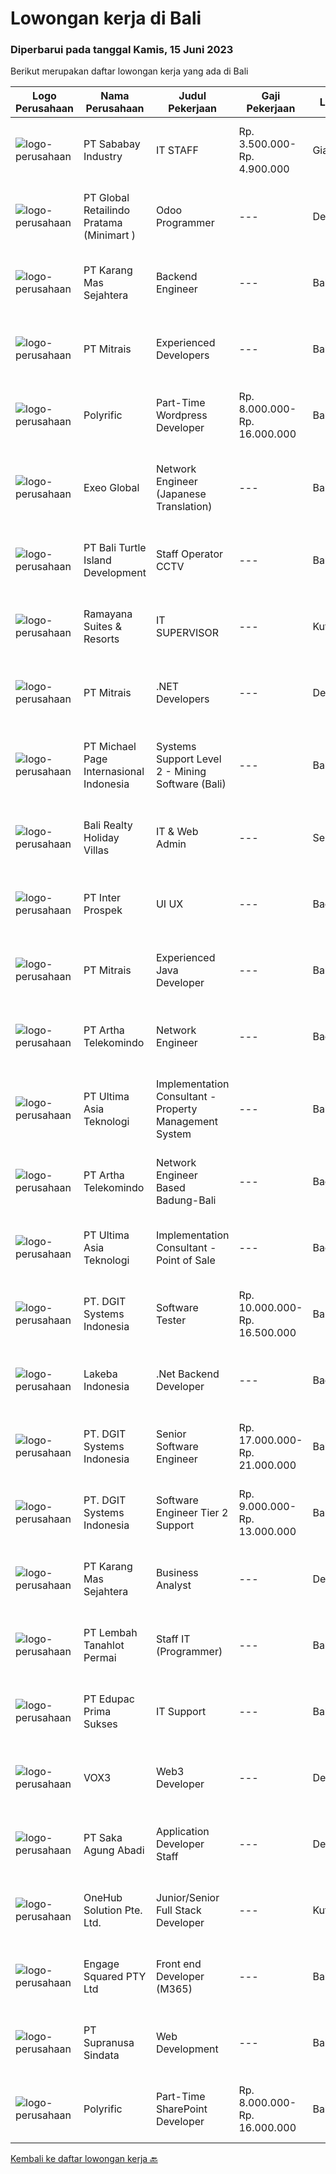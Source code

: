 
  # Lowongan kerja di Bali

  ### Diperbarui pada tanggal Kamis, 15 Juni 2023

  Berikut merupakan daftar lowongan kerja yang ada di Bali

  |Logo Perusahaan | Nama Perusahaan | Judul Pekerjaan | Gaji Pekerjaan | Lokasi | Deskripsi | Tanggal diunggah | Pranala |
  | -------------- | --------------- | --------------- | --------- | --------- | -------------- | ------- | ----------- |
  |![logo-perusahaan](https://image-service-cdn.seek.com.au/9606c2170ff4cb3c31e8d2ab84e141c54e9fcbfc/ee4dce1061f3f616224767ad58cb2fc751b8d2dc)|PT Sababay Industry|IT STAFF|Rp. 3.500.000-Rp. 4.900.000|Gianyar|Kualifikasi: Pendidikan minimal S1 Sistem Informasi/ Teknik Informatika/ Teknik Komputer Pengalaman kerja minimal 1 tahun di bidang informasi...|Senin, 12 Juni 2023|https://www.jobstreet.co.id/id/job/it-staff-4367646?token=0~b2f6a2c0-76a4-47d4-9b8b-6adc4c20ef06&sectionRank=1&jobId=jobstreet-id-job-4367646|
|![logo-perusahaan](https://image-service-cdn.seek.com.au/01a194c9904a1858098d60a6e94a7ba4a6af3eb6/ee4dce1061f3f616224767ad58cb2fc751b8d2dc)|PT Global Retailindo Pratama (Minimart )|Odoo Programmer|---|Denpasar|Pendidikan minimal sarjana srata 1 (S1) jurusan terkait Berusia maksimal 27 tahun Memiliki kemampuan modifikasi dan menguasai pos odoo Memiliki...|Rabu, 14 Juni 2023|https://www.jobstreet.co.id/id/job/odoo-programmer-4372259?token=0~b2f6a2c0-76a4-47d4-9b8b-6adc4c20ef06&sectionRank=2&jobId=jobstreet-id-job-4372259|
|![logo-perusahaan](https://image-service-cdn.seek.com.au/46eaa99b480ebc058935ab7c7ca5cf5c2f46d6da/ee4dce1061f3f616224767ad58cb2fc751b8d2dc)|PT Karang Mas Sejahtera|Backend Engineer|---|Bali|Being a core developer of our backend system such as booking-engine, app and rewards backend. Collaborating in our Automation Project. Participate in...|Rabu, 14 Juni 2023|https://www.jobstreet.co.id/id/job/backend-engineer-4352635?token=0~b2f6a2c0-76a4-47d4-9b8b-6adc4c20ef06&sectionRank=3&jobId=jobstreet-id-job-4352635|
|![logo-perusahaan](https://image-service-cdn.seek.com.au/969b0c47f133a1e0155056a5d964c63953dd6304/ee4dce1061f3f616224767ad58cb2fc751b8d2dc)|PT Mitrais|Experienced Developers|---|Bali|Build your Career with Mitrais ! We're looking for experienced Software Engineers from any background to be part of our team. What will you be doing? ...|Rabu, 14 Juni 2023|https://www.jobstreet.co.id/id/job/experienced-developers-4371868?token=0~b2f6a2c0-76a4-47d4-9b8b-6adc4c20ef06&sectionRank=4&jobId=jobstreet-id-job-4371868|
|![logo-perusahaan](https://image-service-cdn.seek.com.au/0b2021cd0b629c805b98ee700ff08f0e298ab07c/ee4dce1061f3f616224767ad58cb2fc751b8d2dc)|Polyrific|Part-Time Wordpress Developer|Rp. 8.000.000-Rp. 16.000.000|Bali|As a Part-Time WordPress Developer, you will work with the core team members in developing and maintaining WordPress solutions tailored to the...|Selasa, 13 Juni 2023|https://www.jobstreet.co.id/id/job/part-time-wordpress-developer-4370069?token=0~b2f6a2c0-76a4-47d4-9b8b-6adc4c20ef06&sectionRank=5&jobId=jobstreet-id-job-4370069|
|![logo-perusahaan](https://image-service-cdn.seek.com.au/4e3769637ec56c1429dff0507a27de776ed1ecc1/ee4dce1061f3f616224767ad58cb2fc751b8d2dc)|Exeo Global|Network Engineer (Japanese Translation)|---|Bali|EXEO Global Pte Ltd is the global headquarters facilitating the operational and strategic management of overseas subsidiaries for Tokyo Stock Exchange...|Minggu, 11 Juni 2023|https://www.jobstreet.co.id/id/job/network-engineer-japanese-translation-10872667/origin/sg?token=0~b2f6a2c0-76a4-47d4-9b8b-6adc4c20ef06&sectionRank=6&jobId=jobstreet-sg-job-10872667|
|![logo-perusahaan](https://image-service-cdn.seek.com.au/eafd24e3896f07cf388f5926f60d06ba0a966af6/ee4dce1061f3f616224767ad58cb2fc751b8d2dc)|PT Bali Turtle Island Development|Staff Operator CCTV|---|Bali|Monitoring kegiatan pengamanan melalui CCTV Melakukan penyortiran dan penyimpanan data rekan melalui CCTV Melakukan proses administrasi terkait...|Jumat, 09 Juni 2023|https://www.jobstreet.co.id/id/job/staff-operator-cctv-4365591?token=0~b2f6a2c0-76a4-47d4-9b8b-6adc4c20ef06&sectionRank=7&jobId=jobstreet-id-job-4365591|
|![logo-perusahaan](https://image-service-cdn.seek.com.au/9742fa943d00ab58fb030a2f5faccaf4435d79c8/ee4dce1061f3f616224767ad58cb2fc751b8d2dc)|Ramayana Suites & Resorts|IT SUPERVISOR|---|Kuta|mensupport unit terkait trouble hardware &amp; software, networking, cctv system, windows, ********* mampu bekerja sama dengan team memiliki...|Selasa, 13 Juni 2023|https://www.jobstreet.co.id/id/job/it-supervisor-1036137140?token=0~b2f6a2c0-76a4-47d4-9b8b-6adc4c20ef06&sectionRank=8&jobId=jobstreet-id-job-1036137140|
|![logo-perusahaan](https://image-service-cdn.seek.com.au/969b0c47f133a1e0155056a5d964c63953dd6304/ee4dce1061f3f616224767ad58cb2fc751b8d2dc)|PT Mitrais|.NET Developers|---|Denpasar|Build your Career with Mitrais! We're looking for experienced .NET Software Engineers to be part of our team. What will you be doing?  Coding...|Rabu, 14 Juni 2023|https://www.jobstreet.co.id/id/job/.net-developers-4371871?token=0~b2f6a2c0-76a4-47d4-9b8b-6adc4c20ef06&sectionRank=9&jobId=jobstreet-id-job-4371871|
|![logo-perusahaan](https://image-service-cdn.seek.com.au/6f9556b46c1b5cc7aedf100dfc0ed24c4de1fe86/ee4dce1061f3f616224767ad58cb2fc751b8d2dc)|PT Michael Page Internasional Indonesia|Systems Support Level 2 - Mining Software (Bali)|---|Bali|Helping our clients understand and get maximum results from our products. This role will also provide the opportunity to deliver product training and...|Senin, 12 Juni 2023|https://www.jobstreet.co.id/id/job/systems-support-level-2-mining-software-bali-4369324?token=0~b2f6a2c0-76a4-47d4-9b8b-6adc4c20ef06&sectionRank=10&jobId=jobstreet-id-job-4369324|
|![logo-perusahaan](https://i.ibb.co/sqvTCh9/112815900-stock-vector-no-image-available-icon-flat-vector.webp)|Bali Realty Holiday Villas|IT & Web Admin|---|Seminyak|- Minimal one years experience at the same position or Daily Worker - Fresh Graduated are welcome - Know about network system (installation network...|Selasa, 13 Juni 2023|https://www.jobstreet.co.id/id/job/it-web-admin-1036136965?token=0~b2f6a2c0-76a4-47d4-9b8b-6adc4c20ef06&sectionRank=11&jobId=jobstreet-id-job-1036136965|
|![logo-perusahaan](https://image-service-cdn.seek.com.au/286c30f9c5afa603cf74945104091b0e4dbae734/ee4dce1061f3f616224767ad58cb2fc751b8d2dc)|PT Inter Prospek|UI UX|---|Badung|Responsibilities Gather and evaluate user requirements in collaboration with product managers and engineers Illustrate design ideas using storyboards,...|Senin, 12 Juni 2023|https://www.jobstreet.co.id/id/job/ui-ux-4368340?token=0~b2f6a2c0-76a4-47d4-9b8b-6adc4c20ef06&sectionRank=12&jobId=jobstreet-id-job-4368340|
|![logo-perusahaan](https://image-service-cdn.seek.com.au/969b0c47f133a1e0155056a5d964c63953dd6304/ee4dce1061f3f616224767ad58cb2fc751b8d2dc)|PT Mitrais|Experienced Java Developer|---|Bali|Build your Career with Mitrais! We have clients who are urgently looking for Experienced Java developers for an immediate start.What will you be...|Rabu, 14 Juni 2023|https://www.jobstreet.co.id/id/job/experienced-java-developer-4371869?token=0~b2f6a2c0-76a4-47d4-9b8b-6adc4c20ef06&sectionRank=13&jobId=jobstreet-id-job-4371869|
|![logo-perusahaan](https://image-service-cdn.seek.com.au/42331ff7086e2d8b042bccb97231fbe61b8dc8c7/ee4dce1061f3f616224767ad58cb2fc751b8d2dc)|PT Artha Telekomindo|Network Engineer|---|Badung|Kualifikasi: Umur maksimal 30 tahun Pendidikan minimal D3 Komputer / Teknik Informatika / sistem Informasi Menguasai dasar Komunikasi data LAN, WAN,...|Senin, 05 Juni 2023|https://www.jobstreet.co.id/id/job/network-engineer-4359289?token=0~b2f6a2c0-76a4-47d4-9b8b-6adc4c20ef06&sectionRank=14&jobId=jobstreet-id-job-4359289|
|![logo-perusahaan](https://image-service-cdn.seek.com.au/366c4c2c2d0221bb3801090c68a2f0ad8184dffa/ee4dce1061f3f616224767ad58cb2fc751b8d2dc)|PT Ultima Asia Teknologi|Implementation Consultant - Property Management System|---|Bali|Are You Passionate About Technology, Hospitality Industry and Travelling? PT. ULTIMA ASIA TEKNOLOGI, a premier provider of Hospitality and F&amp;B...|Kamis, 08 Juni 2023|https://www.jobstreet.co.id/id/job/implementation-consultant-property-management-system-4364517?token=0~b2f6a2c0-76a4-47d4-9b8b-6adc4c20ef06&sectionRank=15&jobId=jobstreet-id-job-4364517|
|![logo-perusahaan](https://image-service-cdn.seek.com.au/2805f4a720e7c67cfab9e423acbfb2215b82cbaf/ee4dce1061f3f616224767ad58cb2fc751b8d2dc)|PT Artha Telekomindo|Network Engineer Based Badung-Bali|---|Badung|Kualifikasi: Umur maksimal 30 tahun Pendidikan minimal D3 Komputer / Teknik Informatika / sistem Informasi Menguasai dasar Komunikasi data LAN, WAN,...|Senin, 05 Juni 2023|https://www.jobstreet.co.id/id/job/network-engineer-based-badung-bali-4359842?token=0~b2f6a2c0-76a4-47d4-9b8b-6adc4c20ef06&sectionRank=16&jobId=jobstreet-id-job-4359842|
|![logo-perusahaan](https://image-service-cdn.seek.com.au/baab7545c813a2abf6f82afe4f094a21d5f4eeb1/ee4dce1061f3f616224767ad58cb2fc751b8d2dc)|PT Ultima Asia Teknologi|Implementation Consultant - Point of Sale|---|Badung|Are You Passionate About Technology, Hospitality Industry and Travelling? PT. ULTIMA ASIA TEKNOLOGI, a premier provider of Hospitality and F&amp;B...|Kamis, 08 Juni 2023|https://www.jobstreet.co.id/id/job/implementation-consultant-point-of-sale-4364593?token=0~b2f6a2c0-76a4-47d4-9b8b-6adc4c20ef06&sectionRank=17&jobId=jobstreet-id-job-4364593|
|![logo-perusahaan](https://image-service-cdn.seek.com.au/721402f73be051d09706509a4a2f9961fb2ec206/ee4dce1061f3f616224767ad58cb2fc751b8d2dc)|PT. DGIT Systems Indonesia|Software Tester|Rp. 10.000.000-Rp. 16.500.000|Bali|At CSG, you're more than your resume. We want your diverse perspective and unique background to help us enrich the work we do together. We believe...|Rabu, 07 Juni 2023|https://www.jobstreet.co.id/id/job/software-tester-4362475?token=0~b2f6a2c0-76a4-47d4-9b8b-6adc4c20ef06&sectionRank=18&jobId=jobstreet-id-job-4362475|
|![logo-perusahaan](https://i.ibb.co/sqvTCh9/112815900-stock-vector-no-image-available-icon-flat-vector.webp)|Lakeba Indonesia|.Net Backend Developer|---|Badung|ABOUT USLakeba Group is one of Australia's most innovative and exciting new technology companies, internationally recognised by The Financial Times as...|Minggu, 11 Juni 2023|https://www.jobstreet.co.id/id/job/.net-backend-developer-1036111868?token=0~b2f6a2c0-76a4-47d4-9b8b-6adc4c20ef06&sectionRank=19&jobId=jobstreet-id-job-1036111868|
|![logo-perusahaan](https://image-service-cdn.seek.com.au/86a88c2f6d7d45552583132278caf70ef23e7608/ee4dce1061f3f616224767ad58cb2fc751b8d2dc)|PT. DGIT Systems Indonesia|Senior Software Engineer|Rp. 17.000.000-Rp. 21.000.000|Bali|At CSG, you're more than your resume. We want your diverse perspective and unique background to help us enrich the work we do together. We believe...|Rabu, 07 Juni 2023|https://www.jobstreet.co.id/id/job/senior-software-engineer-4362494?token=0~b2f6a2c0-76a4-47d4-9b8b-6adc4c20ef06&sectionRank=20&jobId=jobstreet-id-job-4362494|
|![logo-perusahaan](https://image-service-cdn.seek.com.au/721402f73be051d09706509a4a2f9961fb2ec206/ee4dce1061f3f616224767ad58cb2fc751b8d2dc)|PT. DGIT Systems Indonesia|Software Engineer Tier 2 Support|Rp. 9.000.000-Rp. 13.000.000|Bali|At CSG, you're more than your resume. We want your diverse perspective and unique background to help us enrich the work we do together. We believe...|Selasa, 06 Juni 2023|https://www.jobstreet.co.id/id/job/software-engineer-tier-2-support-4360261?token=0~b2f6a2c0-76a4-47d4-9b8b-6adc4c20ef06&sectionRank=21&jobId=jobstreet-id-job-4360261|
|![logo-perusahaan](https://image-service-cdn.seek.com.au/46eaa99b480ebc058935ab7c7ca5cf5c2f46d6da/ee4dce1061f3f616224767ad58cb2fc751b8d2dc)|PT Karang Mas Sejahtera|Business Analyst|---|Denpasar|Making financial projection for financing, business expansion, and new business purposes. Conduct data interpretation and analysis report such as...|Senin, 05 Juni 2023|https://www.jobstreet.co.id/id/job/business-analyst-4359126?token=0~b2f6a2c0-76a4-47d4-9b8b-6adc4c20ef06&sectionRank=22&jobId=jobstreet-id-job-4359126|
|![logo-perusahaan](https://image-service-cdn.seek.com.au/f1ca3def49dee589b2b58a7ae9430d3487b859e2/ee4dce1061f3f616224767ad58cb2fc751b8d2dc)|PT Lembah Tanahlot Permai|Staff IT (Programmer)|---|Bali|Tugas Pokok  Jabatan                                                                      Menganalisa kebutuhan...|Senin, 05 Juni 2023|https://www.jobstreet.co.id/id/job/staff-it-programmer-1036053462?token=0~b2f6a2c0-76a4-47d4-9b8b-6adc4c20ef06&sectionRank=23&jobId=jobstreet-id-job-1036053462|
|![logo-perusahaan](https://image-service-cdn.seek.com.au/f16c269049d331cdaf740f4113230f19b9a30365/ee4dce1061f3f616224767ad58cb2fc751b8d2dc)|PT Edupac Prima Sukses|IT Support|---|Bali|Having Knowledge of IT Hardware, Network/LAN, Internet server, Windows , Office, Including installation and troubleshoting Good Communication skill in...|Rabu, 31 Mei 2023|https://www.jobstreet.co.id/id/job/it-support-4355340?token=0~b2f6a2c0-76a4-47d4-9b8b-6adc4c20ef06&sectionRank=24&jobId=jobstreet-id-job-4355340|
|![logo-perusahaan](https://image-service-cdn.seek.com.au/94338f1aeb5b8f596c7248173389ed6b8ded031f/ee4dce1061f3f616224767ad58cb2fc751b8d2dc)|VOX3|Web3 Developer|---|Denpasar|Job Description: Develop and maintain decentralized applications using Web3 technologies. Collaborate with cross-functional teams to design, develop,...|Kamis, 08 Juni 2023|https://www.jobstreet.co.id/id/job/web3-developer-4364442?token=0~b2f6a2c0-76a4-47d4-9b8b-6adc4c20ef06&sectionRank=25&jobId=jobstreet-id-job-4364442|
|![logo-perusahaan](https://image-service-cdn.seek.com.au/384a1db14e62f7da63b57a7ef324b876fe6c149b/ee4dce1061f3f616224767ad58cb2fc751b8d2dc)|PT Saka Agung Abadi|Application Developer Staff|---|Denpasar|Membuat sebuah aplikasi/fitur yang sesuai dengan alur proses bisnis perusahaan dan arahan yang diberikan oleh Application Developer Supervisor/IT...|Sabtu, 03 Juni 2023|https://www.jobstreet.co.id/id/job/application-developer-staff-4338893?token=0~b2f6a2c0-76a4-47d4-9b8b-6adc4c20ef06&sectionRank=26&jobId=jobstreet-id-job-4338893|
|![logo-perusahaan](https://image-service-cdn.seek.com.au/f7efdc27d31a74e5f48d6706a50aca644d378a40/ee4dce1061f3f616224767ad58cb2fc751b8d2dc)|OneHub Solution Pte. Ltd.|Junior/Senior Full Stack Developer|---|Kuta|Duties and Responsibilities: Collaborate with other engineers to develop and deploy new features Design, build, and maintain our API’s Write...|Sabtu, 03 Juni 2023|https://www.jobstreet.co.id/id/job/junior-senior-full-stack-developer-4348099?token=0~b2f6a2c0-76a4-47d4-9b8b-6adc4c20ef06&sectionRank=27&jobId=jobstreet-id-job-4348099|
|![logo-perusahaan](https://image-service-cdn.seek.com.au/ced0e37ea279d1b5949baa580a000fa1ffee94e1/ee4dce1061f3f616224767ad58cb2fc751b8d2dc)|Engage Squared PTY Ltd|Front end Developer (M365)|---|Bali|Work on the cutting edge of Microsoft 365 development!Are you a gun at using React, SharePoint Framework (SPFx), Azure, PowerShell and .Net Core to...|Jumat, 02 Juni 2023|https://www.jobstreet.co.id/id/job/front-end-developer-m365-5413174/origin/my?token=0~b2f6a2c0-76a4-47d4-9b8b-6adc4c20ef06&sectionRank=28&jobId=jobstreet-my-job-5413174|
|![logo-perusahaan](https://image-service-cdn.seek.com.au/a50d942d1a834f67ed0f6529eed213256bc2fbab/ee4dce1061f3f616224767ad58cb2fc751b8d2dc)|PT Supranusa Sindata|Web Development|---|Bali|1. menguasai HTML, CSS dan Javascript. menguasai Type Script dan SASS 2. Familiar dengan ecosystem ****** dan memahami dengan baik ******3. afamiliar...|Minggu, 04 Juni 2023|https://www.jobstreet.co.id/id/job/web-development-1036053658?token=0~b2f6a2c0-76a4-47d4-9b8b-6adc4c20ef06&sectionRank=29&jobId=jobstreet-id-job-1036053658|
|![logo-perusahaan](https://image-service-cdn.seek.com.au/0b2021cd0b629c805b98ee700ff08f0e298ab07c/ee4dce1061f3f616224767ad58cb2fc751b8d2dc)|Polyrific|Part-Time SharePoint Developer|Rp. 8.000.000-Rp. 16.000.000|Bali|Location: IndonesiaJob Type: Part-TimeAbout Us: Polyrific is a technology company specializing in software development, machine learning, and DevOps...|Jumat, 02 Juni 2023|https://www.jobstreet.co.id/id/job/part-time-sharepoint-developer-4346639?token=0~b2f6a2c0-76a4-47d4-9b8b-6adc4c20ef06&sectionRank=30&jobId=jobstreet-id-job-4346639|


  [Kembali ke daftar lowongan kerja 🔙](../README.md#daftar-lowongan-kerja)
  